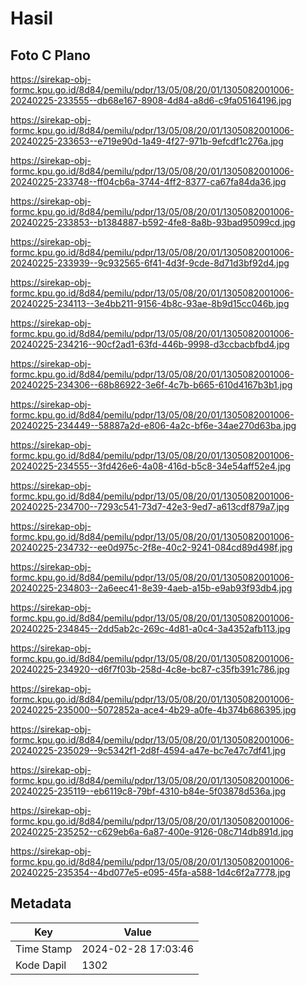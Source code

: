 # Hasil

## Foto C Plano

https://sirekap-obj-formc.kpu.go.id/8d84/pemilu/pdpr/13/05/08/20/01/1305082001006-20240225-233555--db68e167-8908-4d84-a8d6-c9fa05164196.jpg

https://sirekap-obj-formc.kpu.go.id/8d84/pemilu/pdpr/13/05/08/20/01/1305082001006-20240225-233653--e719e90d-1a49-4f27-971b-9efcdf1c276a.jpg

https://sirekap-obj-formc.kpu.go.id/8d84/pemilu/pdpr/13/05/08/20/01/1305082001006-20240225-233748--ff04cb6a-3744-4ff2-8377-ca67fa84da36.jpg

https://sirekap-obj-formc.kpu.go.id/8d84/pemilu/pdpr/13/05/08/20/01/1305082001006-20240225-233853--b1384887-b592-4fe8-8a8b-93bad95099cd.jpg

https://sirekap-obj-formc.kpu.go.id/8d84/pemilu/pdpr/13/05/08/20/01/1305082001006-20240225-233939--9c932565-6f41-4d3f-9cde-8d71d3bf92d4.jpg

https://sirekap-obj-formc.kpu.go.id/8d84/pemilu/pdpr/13/05/08/20/01/1305082001006-20240225-234113--3e4bb211-9156-4b8c-93ae-8b9d15cc046b.jpg

https://sirekap-obj-formc.kpu.go.id/8d84/pemilu/pdpr/13/05/08/20/01/1305082001006-20240225-234216--90cf2ad1-63fd-446b-9998-d3ccbacbfbd4.jpg

https://sirekap-obj-formc.kpu.go.id/8d84/pemilu/pdpr/13/05/08/20/01/1305082001006-20240225-234306--68b86922-3e6f-4c7b-b665-610d4167b3b1.jpg

https://sirekap-obj-formc.kpu.go.id/8d84/pemilu/pdpr/13/05/08/20/01/1305082001006-20240225-234449--58887a2d-e806-4a2c-bf6e-34ae270d63ba.jpg

https://sirekap-obj-formc.kpu.go.id/8d84/pemilu/pdpr/13/05/08/20/01/1305082001006-20240225-234555--3fd426e6-4a08-416d-b5c8-34e54aff52e4.jpg

https://sirekap-obj-formc.kpu.go.id/8d84/pemilu/pdpr/13/05/08/20/01/1305082001006-20240225-234700--7293c541-73d7-42e3-9ed7-a613cdf879a7.jpg

https://sirekap-obj-formc.kpu.go.id/8d84/pemilu/pdpr/13/05/08/20/01/1305082001006-20240225-234732--ee0d975c-2f8e-40c2-9241-084cd89d498f.jpg

https://sirekap-obj-formc.kpu.go.id/8d84/pemilu/pdpr/13/05/08/20/01/1305082001006-20240225-234803--2a6eec41-8e39-4aeb-a15b-e9ab93f93db4.jpg

https://sirekap-obj-formc.kpu.go.id/8d84/pemilu/pdpr/13/05/08/20/01/1305082001006-20240225-234845--2dd5ab2c-269c-4d81-a0c4-3a4352afb113.jpg

https://sirekap-obj-formc.kpu.go.id/8d84/pemilu/pdpr/13/05/08/20/01/1305082001006-20240225-234920--d6f7f03b-258d-4c8e-bc87-c35fb391c786.jpg

https://sirekap-obj-formc.kpu.go.id/8d84/pemilu/pdpr/13/05/08/20/01/1305082001006-20240225-235000--5072852a-ace4-4b29-a0fe-4b374b686395.jpg

https://sirekap-obj-formc.kpu.go.id/8d84/pemilu/pdpr/13/05/08/20/01/1305082001006-20240225-235029--9c5342f1-2d8f-4594-a47e-bc7e47c7df41.jpg

https://sirekap-obj-formc.kpu.go.id/8d84/pemilu/pdpr/13/05/08/20/01/1305082001006-20240225-235119--eb6119c8-79bf-4310-b84e-5f03878d536a.jpg

https://sirekap-obj-formc.kpu.go.id/8d84/pemilu/pdpr/13/05/08/20/01/1305082001006-20240225-235252--c629eb6a-6a87-400e-9126-08c714db891d.jpg

https://sirekap-obj-formc.kpu.go.id/8d84/pemilu/pdpr/13/05/08/20/01/1305082001006-20240225-235354--4bd077e5-e095-45fa-a588-1d4c6f2a7778.jpg


## Metadata

| Key        | Value               |
| ---------- | ------------------- |
| Time Stamp | 2024-02-28 17:03:46 |
| Kode Dapil | 1302                |



